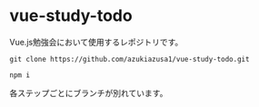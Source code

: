 # vue-study-todo

Vue.js勉強会において使用するレポジトリです。

```
git clone https://github.com/azukiazusa1/vue-study-todo.git
```

```
npm i
```

各ステップごとにブランチが別れています。
